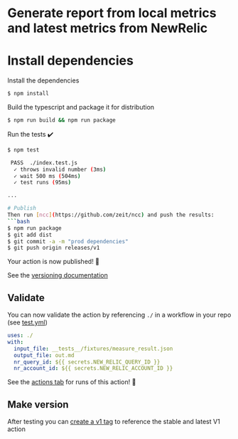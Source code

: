 
# Generate report from local metrics and latest metrics from NewRelic

# Install dependencies
Install the dependencies  
```bash
$ npm install
```

Build the typescript and package it for distribution
```bash
$ npm run build && npm run package
```

Run the tests :heavy_check_mark:  
```bash
$ npm test

 PASS  ./index.test.js
  ✓ throws invalid number (3ms)
  ✓ wait 500 ms (504ms)
  ✓ test runs (95ms)

...

# Publish 
Then run [ncc](https://github.com/zeit/ncc) and push the results:
```bash
$ npm run package
$ git add dist
$ git commit -a -m "prod dependencies"
$ git push origin releases/v1
```

Your action is now published! :rocket: 

See the [versioning documentation](https://github.com/actions/toolkit/blob/master/docs/action-versioning.md)

## Validate

You can now validate the action by referencing `./` in a workflow in your repo (see [test.yml](.github/workflows/test.yml))

```yaml
uses: ./
with:
  input_file: __tests__/fixtures/measure_result.json
  output_file: out.md
  nr_query_id: ${{ secrets.NEW_RELIC_QUERY_ID }}
  nr_account_id: ${{ secrets.NEW_RELIC_ACCOUNT_ID }}
```

See the [actions tab](https://github.com/actions/typescript-action/actions) for runs of this action! :rocket:

## Make version 

After testing you can [create a v1 tag](https://github.com/actions/toolkit/blob/master/docs/action-versioning.md) to reference the stable and latest V1 action
